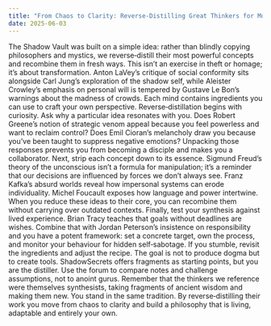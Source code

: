 ```yaml
---
title: "From Chaos to Clarity: Reverse‑Distilling Great Thinkers for Modern Self‑Mastery"
date: 2025-06-03
---
```

The Shadow Vault was built on a simple idea: rather than blindly copying philosophers and mystics, we reverse‑distill their most powerful concepts and recombine them in fresh ways. This isn’t an exercise in theft or homage; it’s about transformation. Anton LaVey’s critique of social conformity sits alongside Carl Jung’s exploration of the shadow self, while Aleister Crowley’s emphasis on personal will is tempered by Gustave Le Bon’s warnings about the madness of crowds. Each mind contains ingredients you can use to craft your own perspective.
Reverse‑distillation begins with curiosity. Ask why a particular idea resonates with you. Does Robert Greene’s notion of strategic venom appeal because you feel powerless and want to reclaim control? Does Emil Cioran’s melancholy draw you because you’ve been taught to suppress negative emotions? Unpacking those responses prevents you from becoming a disciple and makes you a collaborator.
Next, strip each concept down to its essence. Sigmund Freud’s theory of the unconscious isn’t a formula for manipulation; it’s a reminder that our decisions are influenced by forces we don’t always see. Franz Kafka’s absurd worlds reveal how impersonal systems can erode individuality. Michel Foucault exposes how language and power intertwine. When you reduce these ideas to their core, you can recombine them without carrying over outdated contexts.
Finally, test your synthesis against lived experience. Brian Tracy teaches that goals without deadlines are wishes. Combine that with Jordan Peterson’s insistence on responsibility and you have a potent framework: set a concrete target, own the process, and monitor your behaviour for hidden self‑sabotage. If you stumble, revisit the ingredients and adjust the recipe.
The goal is not to produce dogma but to create tools. ShadowSecrets offers fragments as starting points, but you are the distiller. Use the forum to compare notes and challenge assumptions, not to anoint gurus. Remember that the thinkers we reference were themselves synthesists, taking fragments of ancient wisdom and making them new. You stand in the same tradition. By reverse‑distilling their work you move from chaos to clarity and build a philosophy that is living, adaptable and entirely your own.